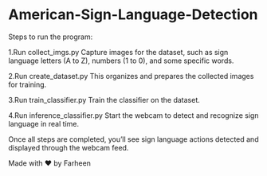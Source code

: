 # American-Sign-Language-Detection
Steps to run the program:

1.Run collect_imgs.py
Capture images for the dataset, such as sign language letters (A to Z), numbers (1 to 0), and some specific words.

2.Run create_dataset.py
This organizes and prepares the collected images for training.

3.Run train_classifier.py
Train the classifier on the dataset.

4.Run inference_classifier.py
Start the webcam to detect and recognize sign language in real time.

Once all steps are completed, you’ll see sign language actions detected and displayed through the webcam feed.

Made with ❤️ by Farheen
